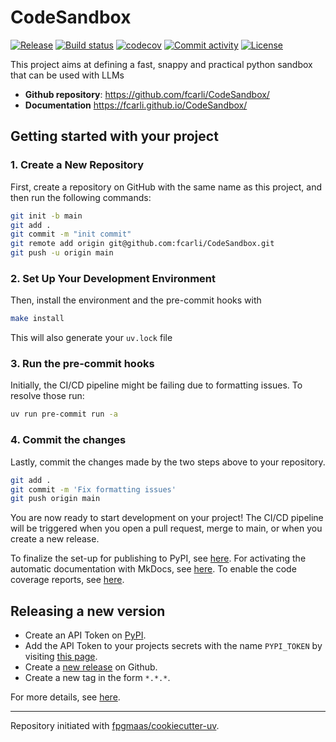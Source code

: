 # CodeSandbox

[![Release](https://img.shields.io/github/v/release/fcarli/CodeSandbox)](https://img.shields.io/github/v/release/fcarli/CodeSandbox)
[![Build status](https://img.shields.io/github/actions/workflow/status/fcarli/CodeSandbox/main.yml?branch=main)](https://github.com/fcarli/CodeSandbox/actions/workflows/main.yml?query=branch%3Amain)
[![codecov](https://codecov.io/gh/fcarli/CodeSandbox/branch/main/graph/badge.svg)](https://codecov.io/gh/fcarli/CodeSandbox)
[![Commit activity](https://img.shields.io/github/commit-activity/m/fcarli/CodeSandbox)](https://img.shields.io/github/commit-activity/m/fcarli/CodeSandbox)
[![License](https://img.shields.io/github/license/fcarli/CodeSandbox)](https://img.shields.io/github/license/fcarli/CodeSandbox)

This project aims at defining a fast, snappy and practical python sandbox that can be used with LLMs

- **Github repository**: <https://github.com/fcarli/CodeSandbox/>
- **Documentation** <https://fcarli.github.io/CodeSandbox/>

## Getting started with your project

### 1. Create a New Repository

First, create a repository on GitHub with the same name as this project, and then run the following commands:

```bash
git init -b main
git add .
git commit -m "init commit"
git remote add origin git@github.com:fcarli/CodeSandbox.git
git push -u origin main
```

### 2. Set Up Your Development Environment

Then, install the environment and the pre-commit hooks with

```bash
make install
```

This will also generate your `uv.lock` file

### 3. Run the pre-commit hooks

Initially, the CI/CD pipeline might be failing due to formatting issues. To resolve those run:

```bash
uv run pre-commit run -a
```

### 4. Commit the changes

Lastly, commit the changes made by the two steps above to your repository.

```bash
git add .
git commit -m 'Fix formatting issues'
git push origin main
```

You are now ready to start development on your project!
The CI/CD pipeline will be triggered when you open a pull request, merge to main, or when you create a new release.

To finalize the set-up for publishing to PyPI, see [here](https://fpgmaas.github.io/cookiecutter-uv/features/publishing/#set-up-for-pypi).
For activating the automatic documentation with MkDocs, see [here](https://fpgmaas.github.io/cookiecutter-uv/features/mkdocs/#enabling-the-documentation-on-github).
To enable the code coverage reports, see [here](https://fpgmaas.github.io/cookiecutter-uv/features/codecov/).

## Releasing a new version

- Create an API Token on [PyPI](https://pypi.org/).
- Add the API Token to your projects secrets with the name `PYPI_TOKEN` by visiting [this page](https://github.com/fcarli/CodeSandbox/settings/secrets/actions/new).
- Create a [new release](https://github.com/fcarli/CodeSandbox/releases/new) on Github.
- Create a new tag in the form `*.*.*`.

For more details, see [here](https://fpgmaas.github.io/cookiecutter-uv/features/cicd/#how-to-trigger-a-release).

---

Repository initiated with [fpgmaas/cookiecutter-uv](https://github.com/fpgmaas/cookiecutter-uv).
